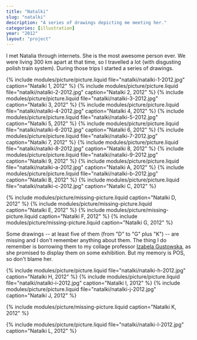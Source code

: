 ```yaml
---
title: "Natalki"
slug: "natalki"
description: "A series of drawings depicting me meeting her."
categories: [illustration]
year: "2012"
layout: "project"
---
```


I met Natalia through internets. She is the most awesome person ever. We were living 300 km apart at that time, so I travelled a lot (with disgusting polish train system). During those trips I started a series of drawings.

{% include modules/picture/picture.liquid file="natalki/natalki-1-2012.jpg" caption="Natalki 1, 2012" %}
{% include modules/picture/picture.liquid file="natalki/natalki-2-2012.jpg" caption="Natalki 2, 2012" %}
{% include modules/picture/picture.liquid file="natalki/natalki-3-2012.jpg" caption="Natalki 3, 2012" %}
{% include modules/picture/picture.liquid file="natalki/natalki-4-2012.jpg" caption="Natalki 4, 2012" %}
{% include modules/picture/picture.liquid file="natalki/natalki-5-2012.jpg" caption="Natalki 5, 2012" %}
{% include modules/picture/picture.liquid file="natalki/natalki-6-2012.jpg" caption="Natalki 6, 2012" %}
{% include modules/picture/picture.liquid file="natalki/natalki-7-2012.jpg" caption="Natalki 7, 2012" %}
{% include modules/picture/picture.liquid file="natalki/natalki-8-2012.jpg" caption="Natalki 8, 2012" %}
{% include modules/picture/picture.liquid file="natalki/natalki-9-2012.jpg" caption="Natalki 9, 2012" %}
{% include modules/picture/picture.liquid file="natalki/natalki-a-2012.jpg" caption="Natalki A, 2012" %}
{% include modules/picture/picture.liquid file="natalki/natalki-b-2012.jpg" caption="Natalki B, 2012" %}
{% include modules/picture/picture.liquid file="natalki/natalki-c-2012.jpg" caption="Natalki C, 2012" %}

{% include modules/picture/missing-picture.liquid caption="Natalki D, 2012" %}
{% include modules/picture/missing-picture.liquid caption="Natalki E, 2012" %}
{% include modules/picture/missing-picture.liquid caption="Natalki F, 2012" %}
{% include modules/picture/missing-picture.liquid caption="Natalki G, 2012" %}

Some drawings -- at least five of them (from "D" to "G" plus "K") -- are missing and I don't remember anything about them. The thing I do remember is borrowing them to my collage professor [Izabela Gustowska](http://www.gustowska.com/), as she promised to display them on some exhibition. But my memory is POS, so don't blame her.

{% include modules/picture/picture.liquid file="natalki/natalki-h-2012.jpg" caption="Natalki H, 2012" %}
{% include modules/picture/picture.liquid file="natalki/natalki-i-2012.jpg" caption="Natalki I, 2012" %}
{% include modules/picture/picture.liquid file="natalki/natalki-j-2012.jpg" caption="Natalki J, 2012" %}

{% include modules/picture/missing-picture.liquid caption="Natalki K, 2012" %}

{% include modules/picture/picture.liquid file="natalki/natalki-l-2012.jpg" caption="Natalki L, 2012" %}
